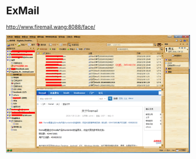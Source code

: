 # ExMail


http://www.firemail.wang:8088/face/

![邮件客户端 firemail](https://github.com/hechengjin/ExMail/blob/master/firemail.png)
